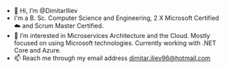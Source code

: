 - 👋 Hi, I’m @DimitarIliev
- I'm a B. Sc. Computer Science and Engineering, 2 X Microsoft Certified ☁️ and Scrum Master Certified.
- 👀 I’m interested in Microservices Architecture and the Cloud. Mostly focused on using Microsoft technologies. Currently working with .NET Core and Azure.
- 📫 Reach me through my email address dimitar.iliev96@hotmail.com

<!---
DimitarIliev/DimitarIliev is a ✨ special ✨ repository because its `README.md` (this file) appears on your GitHub profile.
You can click the Preview link to take a look at your changes.
--->
